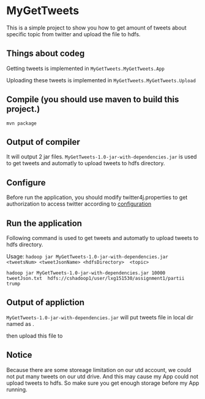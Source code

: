 # MyGetTweets
This is a simple project to show you how to get amount of tweets about specific topic from twitter and upload the file to hdfs.

## Things about codeg
Getting tweets is implemented in `MyGetTweets.MyGetTweets.App`

Uploading these tweets is implemented in `MyGetTweets.MyGetTweets.Upload`

## Compile (you should use maven to build this project.)
  `mvn package`
  
## Output of compiler 
It will output 2 jar files.
`MyGetTweets-1.0-jar-with-dependencies.jar` is used to get tweets and automatly to upload tweets to hdfs directory.	

## Configure 
  Before run the application, you should modify twitter4j.properties to get  authorization to access twitter 
  according to [configuration](http://twitter4j.org/en/configuration.html)
	
## Run the application 
  Following command is used to get tweets and automatly to upload tweets to hdfs directory.
   
  Usage: `hadoop jar MyGetTweets-1.0-jar-with-dependencies.jar  <tweetsNum> <tweetJsonName> <hdfsDirectory>  <topic>`
   
  `hadoop jar MyGetTweets-1.0-jar-with-dependencies.jar 10000 tweetJson.txt  hdfs://cshadoop1/user/lxg151530/assignment1/partii trump`     

## Output of appliction
`MyGetTweets-1.0-jar-with-dependencies.jar` will put tweets file in local dir named as <tweetJsonName>.

then upload this <tweetJsonName> file to <hdfsDirectory>

## Notice 
Because there are some storeage limitation on our utd account, we could not put many tweets on our utd drive. 
And this may cause my App could not upload tweets to hdfs.  So make sure you get enough storage before my App running.


  

